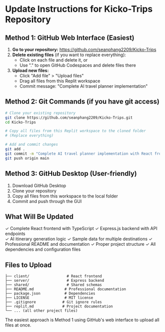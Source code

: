 # Update Instructions for Kicko-Trips Repository

## Method 1: GitHub Web Interface (Easiest)

1. **Go to your repository:** https://github.com/seanphang2209/Kicko-Trips
2. **Delete existing files** (if you want to replace everything):
   - Click on each file and delete it, or
   - Use "." to open GitHub Codespaces and delete files there
3. **Upload new files:**
   - Click "Add file" > "Upload files"
   - Drag all files from this Replit workspace
   - Commit message: "Complete AI travel planner implementation"

## Method 2: Git Commands (if you have git access)

```bash
# Clone your existing repository
git clone https://github.com/seanphang2209/Kicko-Trips.git
cd Kicko-Trips

# Copy all files from this Replit workspace to the cloned folder
# (Replace everything)

# Add and commit changes
git add .
git commit -m "Complete AI travel planner implementation with React frontend and Express backend"
git push origin main
```

## Method 3: GitHub Desktop (User-friendly)

1. Download GitHub Desktop
2. Clone your repository
3. Copy all files from this workspace to the local folder
4. Commit and push through the GUI

## What Will Be Updated

✓ Complete React frontend with TypeScript
✓ Express.js backend with API endpoints  
✓ AI itinerary generation logic
✓ Sample data for multiple destinations
✓ Professional README and documentation
✓ Proper project structure
✓ All dependencies and configuration files

## Files to Upload

```
├── client/                 # React frontend
├── server/                 # Express backend  
├── shared/                 # Shared schemas
├── README.md              # Professional documentation
├── package.json           # Dependencies
├── LICENSE                # MIT license
├── .gitignore            # Git ignore rules
├── replit.md             # Project documentation
└── ... (all other project files)
```

The easiest approach is Method 1 using GitHub's web interface to upload all files at once.